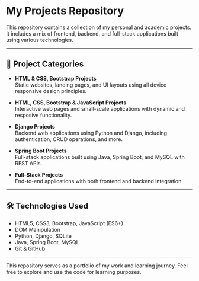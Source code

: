 # My Projects Repository

This repository contains a collection of my personal and academic projects. It includes a mix of frontend, backend, and full-stack applications built using various technologies.

---

## 📁 Project Categories

- **HTML & CSS, Bootstrap Projects**  
  Static websites, landing pages, and UI layouts using all device responsive design principles.

- **HTML, CSS, Bootstrap & JavaScript Projects**  
  Interactive web pages and small-scale applications with dynamic and resposive functionality.

- **Django Projects**  
  Backend web applications using Python and Django, including authentication, CRUD operations, and more.

- **Spring Boot Projects**  
  Full-stack applications built using Java, Spring Boot, and MySQL with REST APIs.

- **Full-Stack Projects**  
  End-to-end applications with both frontend and backend integration.

---

## 🛠 Technologies Used

- HTML5, CSS3, Bootstrap, JavaScript (ES6+)
- DOM Manipulation
- Python, Django, SQLite
- Java, Spring Boot, MySQL
- Git & GitHub

---

This repository serves as a portfolio of my work and learning journey. Feel free to explore and use the code for learning purposes.




